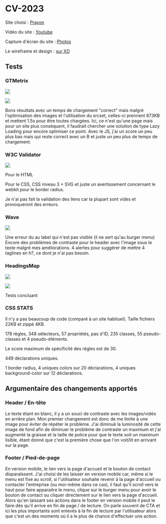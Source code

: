 # CV-2023


Site choisi : [Prayon](https://www.prayon.com/en/)

Vidéo du site : [Youtube](https://youtu.be/FHkPmfz4RKw)

Capture d'écran du site : [Photos](https://github.com/AlineDB/CV-2023/tree/main/capture%20d'%C3%A9cran)

Le wireframe et design : [sur XD](https://xd.adobe.com/view/d70a5066-7641-4867-9c4e-d182f7f9ae2b-8259/)


## Tests

### GTMetrix


![](tests/my_cv/GTMetrix.png)

![](tests/my_cv/GTM_details.png)

Bons résultats avec un temps de chargement "correct" mais malgré l'optimisation des images et l'utilisation du srcset, celles-ci prennent 873KB et mettent 1.5s pour être toutes chargées. Ici, ce n'est qu'une page mais pour un site plus conséquent, il faudrait chercher une solution de type Lazy Loading pour encore optimiser ce point.
Avec le JS, j'ai un score un peu plus bas mais qui reste correct avec un B et juste un peu plus de temps de chargement.

### W3C Validator

![](tests/my_cv/W3C_HTML_Validator.png)

Pour le HTML

Pour le CSS, CSS niveau 3 + SVG et juste un avertissement concernant le webkit pour le border radius.

Je n'ai pas fait la validation des liens car la plupart sont vides et provoqueront des erreurs.


### Wave

![](tests/my_cv/wave.png)

Une erreur du au label qui n'est pas visible (il ne sert qu'au burger menu)
Encore des problèmes de contraste pour le header avec l'image sous le texte malgré mes améliorations.
4 alertes pour suggérer de mettre 4 taglines en h?, ce dont je n'ai pas besoin.

### HeadingsMap

![](tests/my_cv/HTML5_outline.png)

![](tests/my_cv/Structure_Headings_Map.png)

Tests concluant

### CSS STATS

Il n'y a pas beaucoup de code (comparé à un site habituel). Taille fichiers 22KB et zippé 4KB.

178 règles, 348 sélecteurs, 57 propriétés, pas d'ID, 235 classes, 55 pseudo-classes et 4 pseudo-éléments.

Le score maximum de spécificité des règles est de 30. 

449 déclarations uniques.

1 border radius, 4 uniques colors sur 20 déclarations, 4 uniques background-color sur 12 déclarations.


## Argumentaire des changements apportés

### Header / En-tête

Le texte étant en blanc, il y a un souci de contraste avec les images/vidéo en arrière plan. Mon premier changement est donc de me limite à une image pour éviter de répéter le problème. J'ai diminué la luminosité de cette image de fond afin de diminuer le problème de contraste un maximum et j'ai augmenté la graisse et la taille de police pour que le texte soit un maximum lisible, étant donné que c'est la première chose que l'on voit/lit en arrivant sur la page.


### Footer / Pied-de-page

En version mobile, le lien vers la page d'accueil et le bouton de contact disparaîssent. J'ai choisi de les laisser en version mobile car, même si le menu est fixe au scroll, si l'utilisateur souhaite revenir à la page d'accueil ou contacter l'entreprise (ou moi-même dans ce cas), il faut qu'il scroll vers le haut pour faire apparaitre le menu, clique sur le burger menu pour avoir le bouton de contact ou cliquer directement sur le lien vers la page d'accueil. Alors qu'en laissant ses actions dans le footer en version mobile il peut le faire dès qu'il arrive en fin de page / de lecture. On parle souvent de CTA et ici les plus importants sont enlevés à la fin de lecture par l'utilisateur alors que c'est un des moments où il a le plus de chance d'effectuer une action.